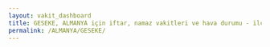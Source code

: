 ```yaml
---
layout: vakit_dashboard
title: GESEKE, ALMANYA için iftar, namaz vakitleri ve hava durumu - ilçe/eyalet seç
permalink: /ALMANYA/GESEKE/
---
```


<script type="text/javascript">
  var GLOBAL_COUNTRY = 'ALMANYA';
  var GLOBAL_CITY = 'GESEKE';
  var GLOBAL_STATE = '';
  var lat = 72;
  var lon = 21;
</script>
